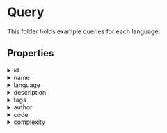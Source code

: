# Query

This folder holds example queries for each language.

## Properties

<details>
    <summary>id</summary>

- Type: string
- Example value: `array-access`
- Pattern: `/^[a-zA-Z0-9\-]+/$`
</details>

<details>
    <summary>name</summary>

- Type: string
- Example value: `Array Access`
</details>

<details>
    <summary>language</summary>

- Type: string
- Accepted value: `go`, `javascript`, `java`, `python`, `cpp`, `csharp`, `ruby`
</details>

<details>
    <summary>description</summary>

- Type: string
- Example value: `Finds array access expressions with an index expression consisting of a postfix increment (`++`) expression.`
</details>

<details>
    <summary>tags</summary>
    
- Type: array of strings
- Example value: `['javascript', 'basic', 'pattern']`
</details>

<details>
    <summary>author</summary>

- Type: string
- Example value: `LGTM`
- Pattern: `/[a-zA-Z0-9\-]+/`
</details>

<details>
    <summary>code</summary>

- Type: string
- Example value:
  ```codeql
    import cpp
    from ArrayExpr a
    where a.getArrayOffset() instanceof PostfixIncrExpr
    select a
  ```
</details>

<details>
    <summary>complexity</summary>

- Type: string
- Accepted value: 'basic', 'advanced', 'expert'
</details>
